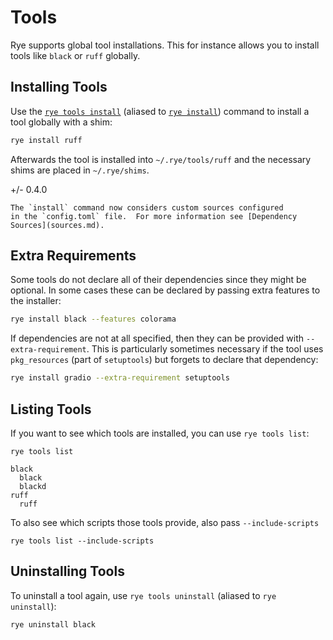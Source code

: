 # Tools

Rye supports global tool installations.  This for instance allows you to install
tools like `black` or `ruff` globally.

## Installing Tools

Use the [`rye tools install`](commands/tools/install.md) (aliased to [`rye
install`](commands/install.md)) command to install a tool globally with a shim:

```bash
rye install ruff
```

Afterwards the tool is installed into `~/.rye/tools/ruff` and the necessary shims
are placed in `~/.rye/shims`.

+/- 0.4.0

    The `install` command now considers custom sources configured
    in the `config.toml` file.  For more information see [Dependency Sources](sources.md).

## Extra Requirements

Some tools do not declare all of their dependencies since they might be optional.
In some cases these can be declared by passing extra features to the installer:

```bash
rye install black --features colorama
```

If dependencies are not at all specified, then they can be provided with `--extra-requirement`.
This is particularly sometimes necessary if the tool uses `pkg_resources` (part of
`setuptools`) but forgets to declare that dependency:

```bash
rye install gradio --extra-requirement setuptools
```

## Listing Tools

If you want to see which tools are installed, you can use `rye tools list`:

```
rye tools list
```

```
black
  black
  blackd
ruff
  ruff
```

To also see which scripts those tools provide, also pass `--include-scripts`

```
rye tools list --include-scripts
```

## Uninstalling Tools

To uninstall a tool again, use `rye tools uninstall` (aliased to `rye uninstall`):

```
rye uninstall black
```
